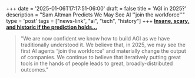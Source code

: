 +++
date = '2025-01-06T17:17:51-06:00'
draft = false
title = 'AGI in 2025&quest;'
description = "Sam Altman Predicts We May See AI ''join the workforce''"
type = 'post'
tags = ["news-link", "ai", "tech", "history"]
+++
[**Insane, scary, and historic if the prediction holds...**](https://blog.samaltman.com/reflections)

> "We are now confident we know how to build AGI as we have traditionally understood it. We believe that, in 2025, we may see the first AI agents “join the workforce” and materially change the output of companies. We continue to believe that iteratively putting great tools in the hands of people leads to great, broadly-distributed outcomes."